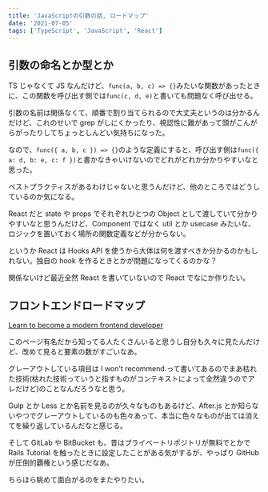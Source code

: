 ```yaml
---
title: 'JavaScriptの引数の話, ロードマップ'
date: '2021-07-05'
tags: ['TypeScript', 'JavaScript', 'React']
---
```


## 引数の命名とか型とか

TS じゃなくて JS なんだけど、`func(a, b, c) => {}`みたいな関数があったときに、この関数を呼び出す側では`func(c, d, e)`と書いても問題なく呼び出せる。

引数の名前は関係なくて、順番で割り当てられるので大丈夫というのは分かるんだけど、これのせいで grep がしにくかったり、視認性に難があって頭がこんがらがったりしてちょっとしんどい気持ちになった。

なので、`func({ a, b, c }) => {}`のような定義にすると、呼び出す側は`func({ a: d, b: e, c: f })`と書かなきゃいけないのでどれがどれか分かりやすいなと思った。

ベストプラクティスがあるわけじゃないと思うんだけど、他のところではどうしているのか気になる。

React だと state や props でそれぞれひとつの Object として渡していて分かりやすいなと思うんだけど、Component ではなく util とか usecase みたいな、ロジックを置いておく場所の関数定義などが分からない。

というか React は Hooks API を使うから大体は何を渡すべきか分かるのかもしれない。独自の hook を作るときとかが問題になってくるのかな？

関係ないけど最近全然 React を書いていないので React でなにか作りたい。

## フロントエンドロードマップ

[Learn to become a modern frontend developer](https://roadmap.sh/frontend)

このページ有名だから知ってる人たくさんいると思うし自分も久々に見たんだけど、改めて見ると要素の数がすごいなあ。

グレーアウトしている項目は I won't recommend.って書いてあるのでまあ枯れた技術(枯れた技術っていうと指すものがコンテキストによって全然違うのでアレだけど)のことなんだろうなと思う。

Gulp とか Less とか名前を見るのが久々なものもあるけど、After.js とか知らないやつでグレーアウトしているのも色々あって、本当に色々なものが出ては消えてを繰り返しているんだなと感じる。

そして GitLab や BitBucket も、昔はプライベートリポジトリが無料でとかで Rails Tutorial を触ったときに設定したことがある気がするが、やっぱり GitHub が圧倒的覇権という感じだなあ。

ちらほら眺めて面白がるのをまたやりたい。
